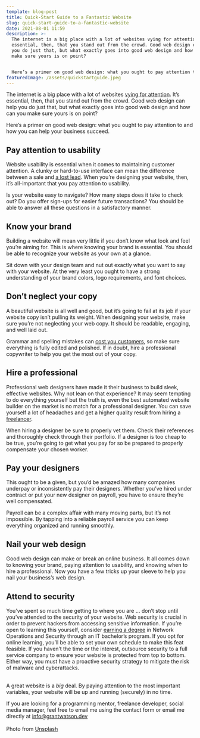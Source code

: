 ```yaml
---
template: blog-post
title: Quick-Start Guide to a Fantastic Website
slug: quick-start-guide-to-a-fantastic-website
date: 2021-08-01 11:59
description: >-
  The internet is a big place with a lot of websites vying for attention. It’s
  essential, then, that you stand out from the crowd. Good web design can help
  you do just that, but what exactly goes into good web design and how can you
  make sure yours is on point?


  Here’s a primer on good web design: what you ought to pay attention to and how you can help your business succeed.
featuredImage: /assets/quickstartguide.jpeg
---
```

The internet is a big place with a lot of websites [vying for attention](https://www.statista.com/statistics/379046/worldwide-retail-e-commerce-sales). It’s essential, then, that you stand out from the crowd. Good web design can help you do just that, but what exactly goes into good web design and how can you make sure yours is on point?

Here’s a primer on good web design: what you ought to pay attention to and how you can help your business succeed.

## Pay attention to usability

Website usability is essential when it comes to maintaining customer attention. A clunky or hard-to-use interface can mean the difference between a sale and [a lost lead](https://www.go-globe.com/web-design-usability-statistics). When you’re designing your website, then, it’s all-important that you pay attention to usability.

Is your website easy to navigate? How many steps does it take to check out? Do you offer sign-ups for easier future transactions? You should be able to answer all these questions in a satisfactory manner.

## Know your brand

Building a website will mean very little if you don’t know what look and feel you’re aiming for. This is where knowing your brand is essential. You should be able to recognize your website as your own at a glance.

Sit down with your design team and nut out exactly what you want to say with your website. At the very least you ought to have a strong understanding of your brand colors, logo requirements, and font choices.

## Don’t neglect your copy

A beautiful website is all well and good, but it’s going to fail at its job if your website copy isn’t pulling its weight. When designing your website, make sure you’re not neglecting your web copy. It should be readable, engaging, and well laid out. 

Grammar and spelling mistakes can [cost you customers](https://writemysite.co.uk/13-copywriting-statistics-for-your-business/), so make sure everything is fully edited and polished. If in doubt, hire a professional copywriter to help you get the most out of your copy.

## Hire a professional

Professional web designers have made it their business to build sleek, effective websites. Why not lean on that experience? It may seem tempting to do everything yourself but the truth is, even the best automated website builder on the market is no match for a professional designer. You can save yourself a lot of headaches and get a higher quality result from hiring a [freelancer](https://www.developersforhire.com/web). 

When hiring a designer be sure to properly vet them. Check their references and thoroughly check through their portfolio. If a designer is too cheap to be true, you’re going to get what you pay for so be prepared to properly compensate your chosen worker.

## Pay your designers

This ought to be a given, but you’d be amazed how many companies underpay or inconsistently pay their designers. Whether you’ve hired under contract or put your new designer on payroll, you have to ensure they’re well compensated.

Payroll can be a complex affair with many moving parts, but it’s not impossible. By tapping into a reliable payroll service you can keep everything organized and running smoothly.

## Nail your web design

Good web design can make or break an online business. It all comes down to knowing your brand, paying attention to usability, and knowing when to hire a professional. Now you have a few tricks up your sleeve to help you nail your business’s web design.

## Attend to security

You’ve spent so much time getting to where you are … don’t stop until you’ve attended to the security of your website. Web security is crucial in order to prevent hackers from accessing sensitive information. If you’re open to learning this yourself, consider [earning a degree](https://www.wgu.edu/online-it-degrees/bachelors-programs.html) in Network Operations and Security through an IT bachelor’s program. If you opt for online learning, you’ll be able to set your own schedule to make this feat feasible. If you haven’t the time or the interest, outsource security to a full service company to ensure your website is protected from top to bottom. Either way, you must have a proactive security strategy to mitigate the risk of malware and cyberattacks.

\
A great website is a *big* deal. By paying attention to the most important variables, your website will be up and running (securely) in no time.

If you are looking for a programming mentor, freelance developer, social media manager, feel free to email me using the contact form or email me directly at info@grantwatson.dev\
\
Photo from [Unsplash](https://unsplash.com/photos/QBpZGqEMsKg)